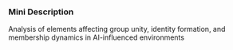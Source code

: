 ### Mini Description

Analysis of elements affecting group unity, identity formation, and membership dynamics in AI-influenced environments
